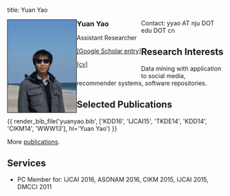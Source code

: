 title: Yuan Yao

<!--
<table class="imgtable"><tr><td>
<a href="static/moon-yy2.jpg"><img src="static/moon-yy2.jpg" alt="alt text" width="180px" height="HEIGHTpx" /></a>&nbsp;</td>
<td align="left"><p>&nbsp; Dr. <b>Yuan Yao</b>   <a href="static/cv-yuanyao.pdf" target=&ldquo;blank&rdquo;>[cv]</a></p>
<p>&nbsp; Assistant Researcher</p>
<p>&nbsp; State Key Laboratory for Novel Software Technology</p>
<p>&nbsp; Department of Computer Science and Technology</p>
<p>&nbsp; Nanjing University</p>
<p>&nbsp; No 163 Xianlin Ave. Nanjing</p>
<p>&nbsp; Email: yyao AT nju DOT edu DOT cn</p>
</td></tr></table>
-->

<div style="float:left";width=160px>
  <img src="static/moon-yy2.jpg" width="160px" border="1">
</div>

<div style="float:left";width=200px>
  <h3 style="margin:0px">Yuan Yao</h3>
  <p>Assistant Researcher</p>
  <p><a href="https://scholar.google.com/citations?user=vUvt8JYAAAAJ">[Google Scholar entry]</a></p>
  <p><a href="static/cv-yuanyao.pdf" target=&ldquo;blank&rdquo;>[cv]</a></p>
</div>

<p>Contact: yyao AT nju DOT edu DOT cn</p>

<!--
<p>State Key Laboratory for Novel Software Technology</p>
<p>Department of Computer Science and Technology</p>
<p>Nanjing University</p>
-->




## Research Interests

Data mining with application to social media, recommender systems, software repositories.

## Selected Publications

{{ render_bib_file('yuanyao.bib', ['KDD16', 'IJCAI15', 'TKDE14', 'KDD14', 'CIKM14', 'WWW13'], hl='Yuan Yao') }}

More [publications](publications).

## Services

* PC Member for: IJCAI 2016, ASONAM 2016, CIKM 2015, IJCAI 2015, DMCCI 2011


